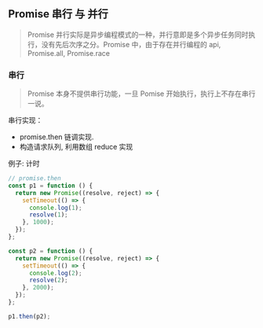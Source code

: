 ## Promise 串行 与 并行

> Promise 并行实际是异步编程模式的一种，并行意即是多个异步任务同时执行，没有先后次序之分。Promise 中，由于存在并行编程的 api, Promise.all, Promise.race

### 串行

> Promise 本身不提供串行功能，一旦 Pomise 开始执行，执行上不存在串行一说。

串行实现：

- promise.then 链调实现.
- 构造请求队列, 利用数组 reduce 实现

例子: 计时

```js
// promise.then
const p1 = function () {
  return new Promise((resolve, reject) => {
    setTimeout(() => {
      console.log(1);
      resolve(1);
    }, 1000);
  });
};

const p2 = function () {
  return new Promise((resolve, reject) => {
    setTimeout(() => {
      console.log(2);
      resolve(2);
    }, 2000);
  });
};

p1.then(p2);
```
